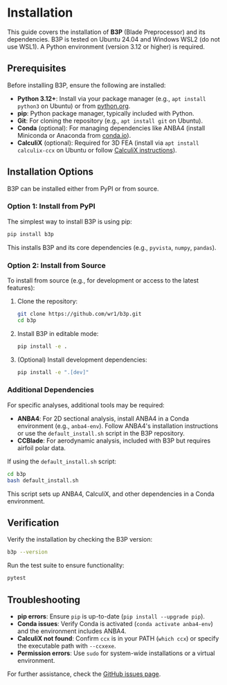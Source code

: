 # Installation

This guide covers the installation of **B3P** (Blade Preprocessor) and its dependencies. B3P is tested on Ubuntu 24.04 and Windows WSL2 (do not use WSL1). A Python environment (version 3.12 or higher) is required.

## Prerequisites

Before installing B3P, ensure the following are installed:

- **Python 3.12+**: Install via your package manager (e.g., `apt install python3` on Ubuntu) or from [python.org](https://www.python.org).
- **pip**: Python package manager, typically included with Python.
- **Git**: For cloning the repository (e.g., `apt install git` on Ubuntu).
- **Conda** (optional): For managing dependencies like ANBA4 (install Miniconda or Anaconda from [conda.io](https://conda.io)).
- **CalculiX** (optional): Required for 3D FEA (install via `apt install calculix-ccx` on Ubuntu or follow [CalculiX instructions](http://www.calculix.de)).

## Installation Options

B3P can be installed either from PyPI or from source.

### Option 1: Install from PyPI

The simplest way to install B3P is using pip:

```bash
pip install b3p
```

This installs B3P and its core dependencies (e.g., `pyvista`, `numpy`, `pandas`).

### Option 2: Install from Source

To install from source (e.g., for development or access to the latest features):

1. Clone the repository:
   ```bash
   git clone https://github.com/wr1/b3p.git
   cd b3p
   ```

2. Install B3P in editable mode:
   ```bash
   pip install -e .
   ```

3. (Optional) Install development dependencies:
   ```bash
   pip install -e ".[dev]"
   ```

### Additional Dependencies

For specific analyses, additional tools may be required:

- **ANBA4**: For 2D sectional analysis, install ANBA4 in a Conda environment (e.g., `anba4-env`). Follow ANBA4's installation instructions or use the `default_install.sh` script in the B3P repository.
- **CCBlade**: For aerodynamic analysis, included with B3P but requires airfoil polar data.

If using the `default_install.sh` script:

```bash
cd b3p
bash default_install.sh
```

This script sets up ANBA4, CalculiX, and other dependencies in a Conda environment.

## Verification

Verify the installation by checking the B3P version:

```bash
b3p --version
```

Run the test suite to ensure functionality:

```bash
pytest
```

## Troubleshooting

- **pip errors**: Ensure `pip` is up-to-date (`pip install --upgrade pip`).
- **Conda issues**: Verify Conda is activated (`conda activate anba4-env`) and the environment includes ANBA4.
- **CalculiX not found**: Confirm `ccx` is in your PATH (`which ccx`) or specify the executable path with `--ccxexe`.
- **Permission errors**: Use `sudo` for system-wide installations or a virtual environment.

For further assistance, check the [GitHub issues page](https://github.com/wr1/b3p/issues).

